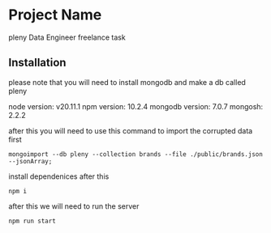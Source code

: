 # Project Name
pleny Data Engineer freelance task

## Installation
please note that you will need to install mongodb and make a db called pleny

node version: v20.11.1
npm version: 10.2.4
mongodb version: 7.0.7
mongosh: 2.2.2

after this you will need to use this command to import the corrupted data first 

```
mongoimport --db pleny --collection brands --file ./public/brands.json --jsonArray;
```

install dependenices after this 

```
npm i 
```


after this we will need to run the server 

```
npm run start 
```

